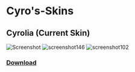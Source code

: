 # Cyro's-Skins
## Cyrolia (Current Skin)
![Screenshot](https://user-images.githubusercontent.com/110571532/190542190-a3e7474e-f0eb-4997-8c97-e909d4206582.jpg)
![screenshot146](https://user-images.githubusercontent.com/110571532/190542408-0313a85d-cc1f-4a77-b23f-c1ebbd5053f4.jpg)
![screenshot102](https://user-images.githubusercontent.com/110571532/190542525-14169fe7-9249-4a63-b991-34dc5c997abd.jpg)
### [Download](https://drive.google.com/file/d/1UsA64WjuCRzIOxl9GQSkHjhKoUoAAHcW/view?usp=sharing)
